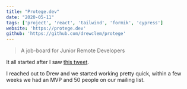 ```yaml
---
title: "Protege.dev"
date: "2020-05-11"
tags: ['project', 'react', 'tailwind', 'formik', 'cypress']
website: 'https://protege.dev'
github: 'https://github.com/drewclem/protege'
---
```


> A job-board for Junior Remote Developers

It all started after I saw [this tweet](twitter.com).

I reached out to Drew and we started working pretty quick, within a few weeks we had an MVP and 50 people on our mailing list.